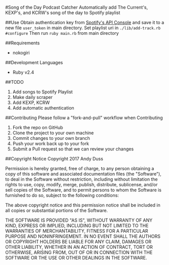 #Song of the Day Podcast Catcher
Automatically add The Current's, KEXP's, and KCRW's song of the day to Spotify playlist

##Use
Obtain authentication key from [Spotify's API Console](https://developer.spotify.com/web-api/console/post-playlist-tracks/) and save it to a new file `user_token` in main directory.
Set playlist uri in `./lib/add-track.rb #configure`
Then run `ruby main.rb` from main directory

##Requirements
* nokogiri

##Development Languages
* Ruby v2.4

##TODO
1. Add songs to Spotify Playlist
2. Make daily scraper
3. Add KEXP, KCRW
4. Add automatic authentication

##Contributing
Please follow a "fork-and-pull" workflow when Contributing

1. Fork the repo on GitHub
2. Clone the project to your own machine
3. Commit changes to your own branch
4. Push your work back up to your fork
5. Submit a Pull request so that we can review your changes

##Copyright Notice
Copyright 2017 Andy Duss

Permission is hereby granted, free of charge, to any person obtaining a copy of this software and associated documentation files (the "Software"), to deal in the Software without restriction, including without limitation the rights to use, copy, modify, merge, publish, distribute, sublicense, and/or sell copies of the Software, and to permit persons to whom the Software is furnished to do so, subject to the following conditions:

The above copyright notice and this permission notice shall be included in all copies or substantial portions of the Software.

THE SOFTWARE IS PROVIDED "AS IS", WITHOUT WARRANTY OF ANY KIND, EXPRESS OR IMPLIED, INCLUDING BUT NOT LIMITED TO THE WARRANTIES OF MERCHANTABILITY, FITNESS FOR A PARTICULAR PURPOSE AND NONINFRINGEMENT. IN NO EVENT SHALL THE AUTHORS OR COPYRIGHT HOLDERS BE LIABLE FOR ANY CLAIM, DAMAGES OR OTHER LIABILITY, WHETHER IN AN ACTION OF CONTRACT, TORT OR OTHERWISE, ARISING FROM, OUT OF OR IN CONNECTION WITH THE SOFTWARE OR THE USE OR OTHER DEALINGS IN THE SOFTWARE.